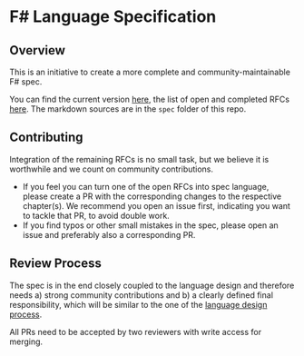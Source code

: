 # F# Language Specification

## Overview

This is an initiative to create a more complete and community-maintainable F# spec.

You can find the current version [here](https://fsharp.github.io/fslang-spec/), the list of open and completed RFCs [here](spec/rfc-status.md). The markdown sources are in the `spec` folder of this repo.

## Contributing

Integration of the remaining RFCs is no small task, but we believe it is worthwhile and we count on community contributions.

- If you feel you can turn one of the open RFCs into spec language, please create a PR with the corresponding changes to the respective chapter(s). We recommend you open an issue first, indicating you want to tackle that PR, to avoid double work.
- If you find typos or other small mistakes in the spec, please open an issue and preferably also a corresponding PR.


## Review Process

The spec is in the end closely coupled to the language design and therefore needs a) strong community contributions and b) a clearly defined final responsibility, which will be similar to the one of the [language design process](https://github.com/fsharp/fslang-design?tab=readme-ov-file#who-is-in-charge).

All PRs need to be accepted by two reviewers with write access for merging.

